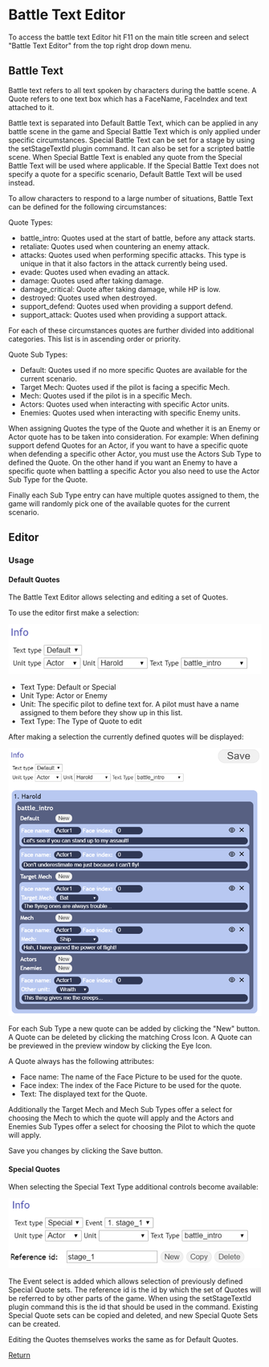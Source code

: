 # Battle Text Editor
To access the battle text Editor hit F11 on the main title screen and select "Battle Text Editor" from the top right drop down menu.

## Battle Text
Battle text refers to all text spoken by characters during the battle scene. A Quote refers to one text box which has a FaceName, FaceIndex and text attached to it.

Battle text is separated into Default Battle Text, which can be applied in any battle scene in the game and Special Battle Text which is only applied under specific circumstances. Special Battle Text can be set for a stage by using the setStageTextId plugin command. It can also be set for a scripted battle scene. When Special Battle Text is enabled any quote from the Special Battle Text will be used where applicable. If the Special Battle Text does not specify a quote for a specific scenario, Default Battle Text will be used instead.

To allow characters to respond to a large number of situations, Battle Text can be defined for the following circumstances:

Quote Types:

* battle_intro: Quotes used at the start of battle, before any attack starts.
* retaliate: Quotes used when countering an enemy attack.
* attacks: Quotes used when performing specific attacks. This type is unique in that it also factors in the attack currently being used.
* evade: Quotes used when evading an attack.
* damage: Quotes used after taking damage.
* damage_critical: Quote after taking damage, while HP is low.
* destroyed: Quotes used when destroyed.
* support_defend: Quotes used when providing a support defend.
* support_attack: Quotes used when providing a support attack.

For each of these circumstances quotes are further divided into additional categories. This list is in ascending order or priority.

Quote Sub Types:

* Default: Quotes used if no more specific Quotes are available for the current scenario.
* Target Mech: Quotes used if the pilot is facing a specific Mech.
* Mech: Quotes used if the pilot is in a specific Mech.
* Actors: Quotes used when interacting with specific Actor units. 
* Enemies: Quotes used when interacting with specific Enemy units.

When assigning Quotes the type of the Quote and whether it is an Enemy or Actor quote has to be taken into consideration. For example: When defining support defend Quotes for an Actor, if you want to have a specific quote when defending a specific other Actor, you must use the Actors Sub Type to defined the Quote. On the other hand if you want an Enemy to have a specific quote when battling a specific Actor you also need to use the Actor Sub Type for the Quote.

	
Finally each Sub Type entry can have multiple quotes assigned to them, the game will randomly pick one of the available quotes for the current scenario.

## Editor

### Usage

#### Default Quotes

The Battle Text Editor allows selecting and editing a set of Quotes.

To use the editor first make a selection:

![](img/quote_select_default.png)

* Text Type: Default or Special
* Unit Type: Actor or Enemy
* Unit: The specific pilot to define text for. A pilot must have a name assigned to them before they show up in this list.
* Text Type: The Type of Quote to edit

After making a selection the currently defined quotes will be displayed: 

![](img/quote_editing.png)

For each Sub Type a new quote can be added by clicking the "New" button. A Quote can be deleted by clicking the matching Cross Icon. A Quote can be previewed in the preview window by clicking the Eye Icon.

A Quote always has the following attributes:

* Face name: The name of the Face Picture to be used for the quote.
* Face index: The index of the Face Picture to be used for the quote.
* Text: The displayed text for the Quote.

Additionally the Target Mech and Mech Sub Types offer a select for choosing the Mech to which the quote will apply and the Actors and Enemies Sub Types offer a select for choosing the Pilot to which the quote will apply.

Save you changes by clicking the Save button.

#### Special Quotes

When selecting the Special Text Type additional controls become available: 

![](img/quote_select_special.png)

The Event select is added which allows selection of previously defined Special Quote sets. The reference id is the id by which the  set of Quotes will be referred to by other parts of the game. When using the setStageTextId plugin command this is the id that should be used in the command. Existing Special Quote sets can be copied and deleted, and new Special Quote Sets can be created.

Editing the Quotes themselves works the same as for Default Quotes. 

<a href="../Readme.md">Return</a>